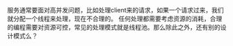 服务通常要面对高并发问题，比如处理client来的请求，如果一个请求过来，我们就分配一个线程来处理，现在不合理的。
任何处理都需要考虑资源的消耗，合理的编程需要对资源可控，常见的处理模式就是线程池。那么除此之外，还有别的设计模式么？
